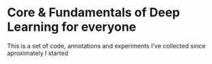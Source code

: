 # Core & Fundamentals of Deep Learning for everyone
 
This is a set of code, annotations and experiments I've collected since aproximately I started

